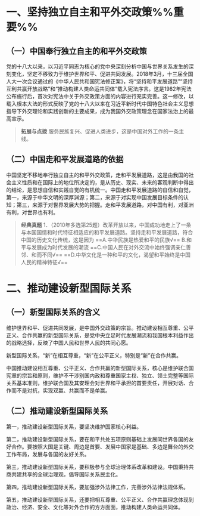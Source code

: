 # 一、坚持独立自主和平外交政策%%重要%%
## （一）中国奉行独立自主的和平外交政策
党的十八大以来，以习近平同志为核心的党中央深刻分析中国与世界关系发生的深刻变化，坚定不移致力于维护世界和平、促进共同发展。2018年3月，十三届全国人大一次会议通过的《中华人民共和国宪法修正案》，将“坚持和平发展道路”“坚持互利共赢开放战略”和“推动构建人类命运共同体”载入宪法序言。这是1982年宪法公布施行后，首次对宪法中关于外交政策方面的内容进行充实完善。这一修改，以载入根本大法的形式反映了党的十八大以来在习近平新时代中国特色社会主义思想指导下外交理论和实践创新的主要成果，成为我国外交政策理念在国家法治上的最高宣示。

>**拓展与点拨**
服务民族复兴、促进人类进步，这是中国对外工作的一条主线。
## （二）中国走和平发展道路的依据
中国坚定不移地奉行独立自主的和平外交政策，走和平发展道路，这是由我国的社会主义性质和在国际上的地位所决定的，是从历史、现实、未来的客观判断中得出的结论，是思想自信和实践自觉的有机统一。中国走和平发展道路的自信和自觉，第一，来源于中华文明的深厚渊源；第二，来源于对实现中国发展目标条件的认知；第三，来源于对世界发展大势的把握。走和平发展道路，对中国有利，对亚洲有利，对世界也有利。

>**经典真题**
1．（2010年多选第25题）改革开放以来，中国成功地走上了一条与本国国情和时代特征相适应的和平发展道路。坚持走和平发展道路，符合中国的历史文化传统，这是因为
==A.中华民族是热爱和平的民族√==
B.和平与发展成为时代发展的潮流
==C.中国人民在对外交流中始终强调亲仁善邻、和而不同√==
==D.中华文化是一种和平的文化，渴望和平始终是中国人民的精神特征√==
# 二、推动建设新型国际关系
## （一）新型国际关系的含义
维护世界和平、促进共同发展，是中国外交政策的宗旨。推动建设相互尊重、公平正义、合作共赢的新型国际关系，是党中央立足时代发展潮流和我国根本利益作出的战略选择，反映了中国人民和世界人民的共同心愿。

新型国际关系，“新”在相互尊重，“新”在公平正义，特别是“新”在合作共赢。

中国推动建设相互尊重、公平正义、合作共赢的新型国际关系，核心是维护联合国宪章的宗旨和原则，维护不干涉别国内政和尊重国家主权、独立、领土完整等国际关系基本准则，维护联合国及其安理会对世界和平承担的首要责任，开展对话、合作而不是对抗，实现双赢、共赢而不是单赢。
## （二）推动建设新型国际关系
第一，推动建设新型国际关系，要坚决维护国家核心利益。

第二，推动建设新型国际关系，要在和平共处五项原则基础上发展同世界各国的友好合作。要按照大国是关键、周边是首要、发展中国家是基础、多边是舞台的外交工作布局，发展与各国的友好关系。

第三，推动建设新型国际关系，要积极参与全球治理体系改革和建设。中国秉持共商共建共享的全球治理观，倡导国际关系民主化。

第四，推动建设新型国际关系，要加强涉外法律工作，完善涉外法律法规体系。

第五，推动建设新型国际关系，还要把相互尊重、公平正义、合作共赢理念体现到政治、经济、安全、文化等对外合作的方方面面，推动构建人类命运共同体。
